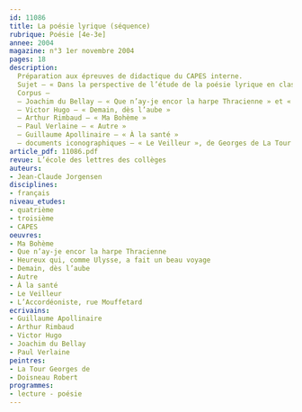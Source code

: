 ```yaml
---
id: 11086
title: La poésie lyrique (séquence)
rubrique: Poésie [4e-3e]
annee: 2004
magazine: n°3 1er novembre 2004
pages: 18
description: 
  Préparation aux épreuves de didactique du CAPES interne.
  Sujet – « Dans la perspective de l’étude de la poésie lyrique en classe de troisième, vous entreprendrez l’étude du corpus suivant. Vous en proposerez une exploitation didactique sous la forme d’un projet de séquence incluant une séance d’étude de la langue. »
  Corpus – 
  – Joachim du Bellay – « Que n’ay-je encor la harpe Thracienne » et « Heureux qui, comme Ulysse, a fait un beau voyage »
  – Victor Hugo – « Demain, dès l’aube »
  – Arthur Rimbaud – « Ma Bohème »
  – Paul Verlaine – « Autre »
  – Guillaume Apollinaire – « À la santé »
  – documents iconographiques – « Le Veilleur », de Georges de La Tour et « L’Accordéoniste, rue Mouffetard », de Robert Doisneau
article_pdf: 11086.pdf
revue: L’école des lettres des collèges
auteurs:
- Jean-Claude Jorgensen
disciplines:
- français
niveau_etudes:
- quatrième
- troisième
- CAPES
oeuvres:
- Ma Bohème
- Que n’ay-je encor la harpe Thracienne
- Heureux qui, comme Ulysse, a fait un beau voyage
- Demain, dès l’aube
- Autre
- À la santé 
- Le Veilleur
- L’Accordéoniste, rue Mouffetard
ecrivains:
- Guillaume Apollinaire
- Arthur Rimbaud
- Victor Hugo
- Joachim du Bellay
- Paul Verlaine
peintres:
- La Tour Georges de
- Doisneau Robert
programmes:
- lecture - poésie
---
```

